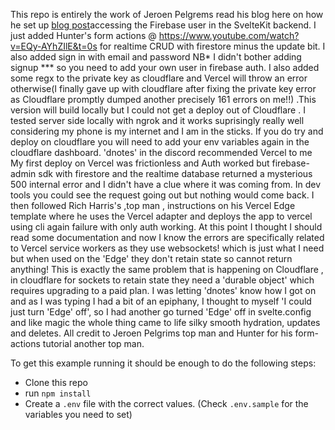 This repo is entirely the work of Jeroen Pelgrems read his blog here on how he set up  [blog post](https://jeroenpelgrims.com/access-the-firebase-auth-user-in-sveltekit-server-side/)accessing the Firebase user in the SvelteKit backend.
I just added Hunter's form actions @ https://www.youtube.com/watch?v=EQy-AYhZIlE&t=0s for realtime CRUD with firestore minus the update bit. I also added sign in with email and password NB* I didn't bother adding signup *** so  you  need to add your own user in firebase auth. I also added some regx to the private key as cloudflare and Vercel will throw an error otherwise(I finally gave up with cloudflare after fixing the private key error as Cloudflare promptly dumped another precisely 161 errors on me!!) .This version will build locally but I could not get a deploy out of Cloudflare . I tested server side locally with ngrok and it works suprisingly really well considering my phone is my internet and I am in the sticks. If you do try and deploy on cloudflare you will need to add your env variables again in the cloudflare dashboard. 'dnotes' in the discord recommended Vercel to me 
 My first deploy on Vercel was frictionless and Auth worked  but  firebase-admin sdk with firestore and the realtime database returned a mysterious 500 internal error and I didn't have a clue where it was coming from. In dev tools you could see the request going out but nothing would come back. I then followed Rich Harris's ,top man , instructions on his Vercel Edge template where he uses the Vercel adapter and deploys the app to vercel using cli again failure with only auth working. At this point I thought I should read some documentation and now I know the errors are specifically related to Vercel service workers as they use websockets! which is just what I need but when used on the 'Edge' they don't retain state so cannot return anything!  This is exactly the same problem that is happening on Cloudflare , in cloudflare  for sockets to retain state  they need a 'durable object' which requires upgrading to a paid plan. I was letting 'dnotes' know how I got on and as I was typing I had a bit of an epiphany, I thought to myself 'I could just turn 'Edge' off', so I had another go turned 'Edge' off in svelte.config and like magic the whole thing came to life silky smooth hydration, updates and deletes.
 All credit to Jeroen Pelgrims top man  and Hunter for his form-actions tutorial another top man. 
 


To get this example running it should be enough to do the following steps:

- Clone this repo
- run `npm install`
- Create a `.env` file with the correct values.
  (Check `.env.sample` for the variables you need to set)
